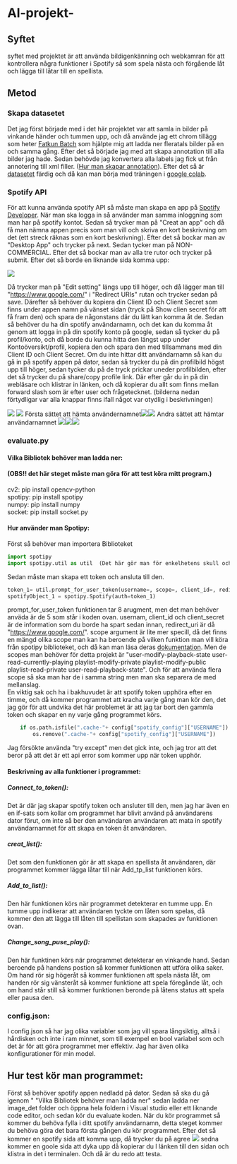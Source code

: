 # AI-projekt-
## Syftet
syftet med projektet är att använda bildigenkänning och webkamran för att kontrollera några funktioner i Spotify så som spela nästa och förgående låt och lägga till låtar till en spellista.
## Metod 
### Skapa datasetet
Det jag först började med i det här projektet var att samla in bilder på vinkande händer och tummen upp, och då använde jag ett chrom tillägg som heter [Fatkun Batch](https://chrome.google.com/webstore/detail/fatkun-batch-download-ima/nnjjahlikiabnchcpehcpkdeckfgnohf?hl=sv) som hjälpte mig att ladda ner fleratals bilder på en och samma gång. 
Efter det så började jag med att skapa annotation till alla bilder jag hade. Sedan behövde jag konvertera alla labels jag fick ut från annotering till xml filler. ([Hur man skapar annotation](https://medium.com/@manivannan_data/yolo-annotation-tool-new-18c7847a2186)).
Efter det så är [datasetet](https://github.com/AmjadAlakrami/AI-dataset/tree/master/Dataset) färdig och då kan man börja med träningen i [google colab](https://colab.research.google.com/drive/1PtKLwonDkTzI1cz0AFbjkxgROJ2IIjff#scrollTo=px4fIT-E1gUO). 

### Spotify API
För att kunna använda spotify API så måste man skapa en app på [Spotify Developer](https://developer.spotify.com/dashboard/login). När man ska logga in så använder man samma inloggning som man har på spotify kontot. Sedan så trycker man på "Creat an app" och då få man nämna appen precis som man vill och skriva en kort beskrivning om det (ett streck räknas som en kort beskrivning). Efter det så bockar man av "Desktop App" och trycker på next. Sedan tycker man på NON-COMMERCIAL. Efter det så bockar man av alla tre rutor och trycker på submit. Efter det så borde en liknande sida komma upp: 

![](https://github.com/AmjadAlakrami/AI-projekt-/blob/master/Video%26Images/Screenshot%20(22).png)

Då trycker man på "Edit setting" längs upp till höger, och då lägger man till "https://www.google.com/" i "Redirect URIs" rutan och trycker sedan på save. Därefter så behöver du kopiera din Client ID och Client Secret som finns under appen namn på vänset sidan (tryck på Show clien secret för att få fram den) och spara de någonstans där du lätt kan komma åt de. Sedan så behöver du ha din spotify användarnamn, och det kan du komma åt genom att logga in på din spotify konto på google, sedan så tycker du på profil/konto, och då borde du kunna hitta den längst upp under Kontoöversikt/profil, kopiera den och spara den med tillsammans med din Client ID och Client Secret. Om du inte hittar ditt användarnamn så kan du gå in på spotify appen på dator, sedan så trycker du på din profilbild högst upp till höger, sedan tycker du på de tryck prickar uneder profilbilden, efter det så trycker du på share/copy profile link. Där efter går du in på din webläsare och klistrar in länken, och då kopierar du allt som finns mellan forward slash som är efter user och frågetecknet.  (bilderna nedan förtydligar var alla knappar finns ifall något var otydlig i beskrivningen) 

![](https://github.com/AmjadAlakrami/AI-projekt-/blob/master/Video%26Images/Screenshot%20(22)_LI.jpg) ![](https://github.com/AmjadAlakrami/AI-projekt-/blob/master/Video%26Images/Screenshot%20(24)_LI.jpg)
Första sättet att hämta användernamnet![](https://github.com/AmjadAlakrami/AI-projekt-/blob/master/Video%26Images/Screenshot%20(25)_LI.jpg)![](https://github.com/AmjadAlakrami/AI-projekt-/blob/master/Video%26Images/Screenshot%20(27)_LI.jpg)
Andra sättet att hämtar användarnamnet ![](https://github.com/AmjadAlakrami/AI-projekt-/blob/master/Video%26Images/Screenshot%20(30)_LI.jpg)![](https://github.com/AmjadAlakrami/AI-projekt-/blob/master/Video%26Images/Screenshot%20(31)_LI.jpg)![](https://github.com/AmjadAlakrami/AI-projekt-/blob/master/Video%26Images/Screenshot%20(32)_LI.jpg)

### evaluate.py
#### Vilka Bibliotek behöver man ladda ner:
#### (OBS!! det här steget måste man göra för att test köra mitt program.)
cv2: pip install opencv-python  
spotipy: pip install spotipy  
numpy: pip install numpy  
socket: pip install socket.py  

#### Hur använder man Spotipy:
Först så behöver man importera Biblioteket  
```python  
import spotipy  
import spotipy.util as util  (Det här gör man för enkelhetens skull och man kan strunta i det om man vill)  
```  
Sedan måste man skapa ett token och ansluta till den.  
```python   
token_1= util.prompt_for_user_token(username=, scope=, client_id=, redirect_uri=, client_secret=)
spotifyObject_1 = spotipy.Spotify(auth=token_1)
``` 
prompt_for_user_token funktionen tar 8 arugment, men det man behöver anväda är de 5 som står i koden ovan. usernam, client_id och client_secret är de information som du borde ha spart sedan innan, redirect_uri är då "https://www.google.com/". scope argument är lite mer specill, då det finns en mängd olika scope man kan ha beroende på vilken funktion man vill köra från spotipy biblioteket, och då kan man läsa deras [dokumentation](https://developer.spotify.com/documentation/web-api/reference/). Men de scopes man behöver för detta projekt är  "user-modify-playback-state user-read-currently-playing playlist-modify-private playlist-modify-public playlist-read-private user-read-playback-state". Och för att använda flera scope så ska man har de i samma string men man ska separera de med mellanslag.   
En viktig sak och ha i bakhuvudet är att spotify token upphöra efter en timme, och då kommer programmet att kracha varje gång man kör den, det jag gör för att undvika det här problemet är att jag tar bort den gammla token och skapar en ny varje gång programmet körs. 
```python
    if os.path.isfile(".cache-"+ config["spotify_config"]["USERNAME"]):
        os.remove(".cache-"+ config["spotify_config"]["USERNAME"])
```
Jag försökte använda "try except" men det gick inte, och jag tror att det beror på att det är ett api error som kommer upp när token upphör. 

#### Beskrivning av alla funktioner i programmet:
##### Connect_to_token():
Det är där jag skapar spotify token och ansluter till den, men jag har även en en if-sats som kollar om programmet har blivit använd på användarens dator förut, om inte så ber den användaren användaren att mata in spotify användarnamnet för att skapa en token åt användaren.  
  
##### creat_list():
Det som den funktionen gör är att skapa en spellista åt användaren, där programmet kommer lägga låtar till när Add_tp_list funktionen körs. 
  
##### Add_to_list():
Den här funktionen körs när programmet detekterar en tumme upp. En tumme upp indikerar att användaren tyckte om låten som spelas, då kommer den att lägga till låten till spellistan som skapades av funktionen ovan.  
  
##### Change_song_puse_play():
Den här funktinen körs när programmet detekterar en vinkande hand. Sedan beroende på handens postion så kommer funktionen att utföra olika saker. Om hand rör sig högeråt så kommer funktionen att spela nästa låt, om handen rör sig vänsteråt så kommer funktione att spela föregånde låt, och om hand står still så kommer funktionen beronde på låtens status att spela eller pausa den. 

### config.json:
I config.json så har jag olika variabler som jag vill spara långsiktig, alltså i hårdisken och inte i ram minnet, som till exempel en bool variabel som och det är för att göra programmet mer effektiv. Jag har även olika konfigurationer för min model.   
  
## Hur test kör man programmet: 
Först så behöver spotify appen nedladd på dator. Sedan så ska du gå igenom " "Vilka Bibliotek behöver man ladda ner" sedan ladda ner image_det folder och öppna hela foldern i Visual studio eller ett liknande code editor, och sedan kör du evaluate koden. När du kör programmet så kommer du behöva fylla i ditt spotify användarnamn, detta steget kommer du behöva göra det bara första gången du kör programmet. Efter det så kommer en spotify sida att komma upp, då trycker du på agree ![](https://github.com/AmjadAlakrami/AI-projekt-/blob/master/Video%26Images/Screenshot%20(28)_LI.jpg) sedna kommer en goole sida att dyka upp då kopierar du l länken till den sidan och klistra in det i terminalen. Och då är du redo att testa. 


